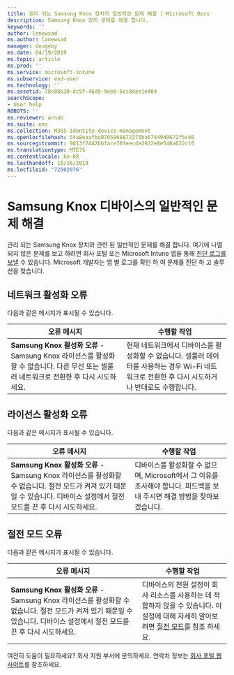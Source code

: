 ```yaml
---
title: 관리 되는 Samsung Knox 장치의 일반적인 문제 해결 | Microsoft Docs
description: Samsung Knox 장치 문제를 해결 합니다.
keywords: ''
author: lenewsad
ms.author: lanewsad
manager: dougeby
ms.date: 04/19/2019
ms.topic: article
ms.prod: ''
ms.service: microsoft-intune
ms.subservice: end-user
ms.technology: ''
ms.assetid: 78c08b30-dc5f-46d9-9ee8-6cc8dee1e404
searchScope:
- User help
ROBOTS: ''
ms.reviewer: arnab
ms.suite: ems
ms.collection: M365-identity-device-management
ms.openlocfilehash: 54a8eaafba0705968672275ba67449d9672f5c46
ms.sourcegitcommit: 9013f7442bbface78feecde2922e8e546a622c16
ms.translationtype: MTE75
ms.contentlocale: ko-KR
ms.lasthandoff: 10/16/2019
ms.locfileid: "72502076"
---
```

# <a name="fix-common-issues-with-your-samsung-knox-device"></a>Samsung Knox 디바이스의 일반적인 문제 해결

관리 되는 Samsung Knox 장치와 관련 된 일반적인 문제를 해결 합니다. 여기에 나열 되지 않은 문제를 보고 하려면 회사 포털 또는 Microsoft Intune 앱을 통해 [진단 로그를 보낼](send-logs-to-microsoft-android.md) 수 있습니다. Microsoft 개발자는 앱 별 로그를 확인 하 여 문제를 진단 하 고 솔루션을 찾습니다.    

## <a name="network-activation-error"></a>네트워크 활성화 오류  

다음과 같은 메시지가 표시될 수 있습니다.

|오류 메시지|수행할 작업|
|---|---|
|**Samsung Knox 활성화 오류** - Samsung Knox 라이선스를 활성화할 수 없습니다. 다른 무선 또는 셀룰러 네트워크로 전환한 후 다시 시도하세요.|현재 네트워크에서 디바이스를 활성화할 수 없습니다. 셀룰러 데이터를 사용하는 경우 Wi-Fi 네트워크로 전환한 후 다시 시도하거나 반대로도 수행합니다.|

## <a name="license-activation-error"></a>라이선스 활성화 오류

다음과 같은 메시지가 표시될 수 있습니다.

|오류 메시지|수행할 작업|
|---|---|
|**Samsung Knox 활성화 오류** - Samsung Knox 라이선스를 활성화할 수 없습니다. 절전 모드가 켜져 있기 때문일 수 있습니다. 디바이스 설정에서 절전 모드를 끈 후 다시 시도하세요.|디바이스를 활성화할 수 없으며, Microsoft에서 그 이유를 조사해야 합니다. 피드백을 보내 주시면 해결 방법을 찾아보겠습니다.|

## <a name="power-saving-mode-error"></a>절전 모드 오류

다음과 같은 메시지가 표시될 수 있습니다.

|오류 메시지|수행할 작업|
|---|---|
|**Samsung Knox 활성화 오류** - Samsung Knox 라이선스를 활성화할 수 없습니다. 절전 모드가 켜져 있기 때문일 수 있습니다. 디바이스 설정에서 절전 모드를 끈 후 다시 시도하세요. |디바이스의 전원 설정이 회사 리소스를 사용하는 데 적합하지 않을 수 있습니다. 이 설정에 대해 자세히 알아보려면 [절전 모드](power-saving-mode-android.md)를 참조 하세요.|  

여전히 도움이 필요하세요? 회사 지원 부서에 문의하세요. 연락처 정보는 [회사 포털 웹 사이트](https://go.microsoft.com/fwlink/?linkid=2010980)를 참조하세요.
